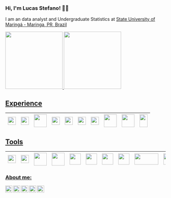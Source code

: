 ### Hi, I'm Lucas Stefano! 🙋‍♂️

I am an data analyst and Undergraduate Statistics at [State University of Maringá - Maringa, PR, Brazil](https://www.des.uem.br/)

<div>
  <a href="https://github.com/lucassxs">
  <img height="180em" src="https://github-readme-stats.vercel.app/api?username=lucassxs&show_icons=true&theme=dark&include_all_commits=true&count_private=true"/>
  <!--Linguagens-->
  <img height="180em" src="https://github-readme-stats.vercel.app/api/top-langs/?username=lucassxs&layout=compact&langs_count=16&theme=dark"/>
<div>

<p></p>

## Experience

| <img style="height:25px; width: 25px" src="https://cdn.jsdelivr.net/gh/devicons/devicon/icons/python/python-plain.svg" /> | <img style="height:25px; width: 25px" src="https://cdn.jsdelivr.net/gh/devicons/devicon/icons/r/r-original.svg" /> | <img style="height:40px; width: 40px" src="https://upload.wikimedia.org/wikipedia/commons/1/10/SAS_logo_horiz.svg" /> | <img style="height:25px; width: 25px" src="https://cdn.jsdelivr.net/gh/devicons/devicon/icons/javascript/javascript-plain.svg" /> | <img style="height:25px; width: 25px" src="https://cdn.jsdelivr.net/gh/devicons/devicon/icons/bash/bash-plain.svg" /> | <img style="height:25px; width: 25px" src="https://cdn.jsdelivr.net/gh/devicons/devicon/icons/html5/html5-plain.svg" />| <img style="height:25px; width: 25px" src="https://cdn.jsdelivr.net/gh/devicons/devicon/icons/css3/css3-plain.svg" /> | <img style="height:40px; width: 40px" src="https://cdn.jsdelivr.net/gh/devicons/devicon/icons/scala/scala-original-wordmark.svg" /> | <img style="height:40px; width: 40px" src="https://cdn.jsdelivr.net/gh/devicons/devicon/icons/mysql/mysql-plain-wordmark.svg" /> | <img style="height:40px; width: 25px" src="https://cdn.jsdelivr.net/gh/devicons/devicon/icons/postgresql/postgresql-plain-wordmark.svg" /> |
| :---: | :---: | :---: | :---: | :---: | :---: | :---: | :---: | :---: | :---: |

## Tools

| <img style="height:25px; width: 25px" src="https://cdn.jsdelivr.net/gh/devicons/devicon/icons/linux/linux-original.svg" /> | <img style="height:25px; width: 25px" src="https://cdn.jsdelivr.net/gh/devicons/devicon/icons/rstudio/rstudio-original.svg" /> | <img style="height:40px; width: 40px" src="https://cdn.jsdelivr.net/gh/devicons/devicon/icons/amazonwebservices/amazonwebservices-plain-wordmark.svg" /> | <img style="height:40px; width: 40px" src= "https://cdn.jsdelivr.net/gh/devicons/devicon/icons/docker/docker-original.svg"> | <img style="height:35px; width:35px" src= "https://cdn.jsdelivr.net/gh/devicons/devicon/icons/kubernetes/kubernetes-plain-wordmark.svg"> | <img style="height:35px; width:35px" src= "https://cdn.jsdelivr.net/gh/devicons/devicon/icons/git/git-original.svg"> | <img style="height:35px; width:35px" src= "https://cdn.jsdelivr.net/gh/devicons/devicon/icons/jupyter/jupyter-original-wordmark.svg"> | <img style="height:35px; width:35px" src="https://cdn.jsdelivr.net/gh/devicons/devicon/icons/pandas/pandas-original-wordmark.svg"> | <img style="height:35px; width:75px" src="https://upload.wikimedia.org/wikipedia/commons/d/de/AirflowLogo.png"> | <img style="height:35px; width:35px" src="https://seekvectorlogo.com/wp-content/uploads/2019/04/qlik-vector-logo.png">
| :---: |  :---: | :---: | :---: | :---: | :---: | :---: |:---: | :---: | :---: | 

### About me:
  
  [<img align="left" width="22px" src="https://github.com/wowchemy/starter-hugo-academic/blob/master/assets/media/icon.png"/>](https://lucassxs.me/)
  [<img align="left" width="22px" src="https://logodownload.org/wp-content/uploads/2014/09/twitter-logo-1.png"/>](https://twitter.com/_lucasstxs)
  [<img align="left" width="22px" src="https://arquivo.unifesp.br/images/icon/icon_lattes.svg"/>](http://lattes.cnpq.br/9279354215426416)
  [<img align="left" width="22px" src="https://www.electrochem.org/wp-content/uploads/2017/11/ORCID-icon.png"/>](https://orcid.org/0000-0001-9573-7555)
  [<img align="left" width="22px" src="https://upload.wikimedia.org/wikipedia/commons/c/c9/Linkedin.svg"/>](https://www.linkedin.com/in/lucasstxs/)
